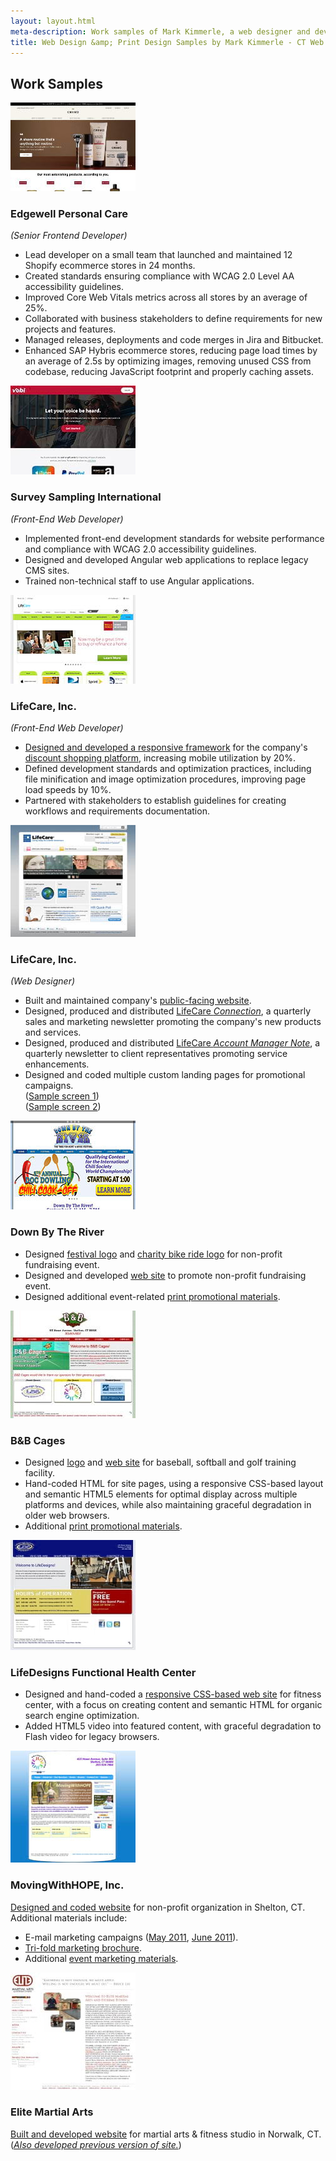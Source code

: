 ```yaml
---
layout: layout.html
meta-description: Work samples of Mark Kimmerle, a web designer and developer in Fairfield County, CT.
title: Web Design &amp; Print Design Samples by Mark Kimmerle - CT Web Design &amp; Development
---
```


<section class="content-container">
	<h1>Work Samples</h1>
	<div id="samplesepc" class="samplebox">
		<div class="samplepic">
			<img src="/art/cremohome.jpg" alt="">
		</div>
		<div class="sampletxt">
			<h3>Edgewell Personal Care</h3>
			<p>
				<em>(Senior Frontend Developer)</em>
			</p>
			<ul>
				<li>
					Lead developer on a small team that launched and maintained 12 Shopify ecommerce stores in 24 months.
				</li>
				<li>
					Created standards ensuring compliance with WCAG 2.0 Level AA accessibility guidelines.
				</li>
				<li>
					Improved Core Web Vitals metrics across all stores by an average of 25%.
				</li>
				<li>
					Collaborated with business stakeholders to define requirements for new projects and features.
				</li>
				<li>
					Managed releases, deployments and code merges in Jira and Bitbucket.
				</li>
				<li>
					Enhanced SAP Hybris ecommerce stores, reducing page load times by an average of 2.5s by optimizing images, removing unused CSS from codebase, reducing JavaScript footprint and properly caching assets.
				</li>
			</ul>
		</div>
	</div>
	<div id="samplessi" class="samplebox">
		<div class="samplepic">
			<img src="/art/vobihome.jpg" alt="">
		</div>
		<div class="sampletxt">
			<h3>Survey Sampling International</h3>
			<p>
				<em>(Front-End Web Developer)</em>
			</p>
			<ul>
				<li>
					Implemented front-end development standards for website performance and compliance with WCAG 2.0 accessibility guidelines.
				</li>
				<li>
					Designed and developed Angular web applications to replace legacy CMS sites.
				</li>
				<li>
					Trained non-technical staff to use Angular applications.
				</li>
			</ul>
		</div>
	</div>
	<div id="samplea" class="samplebox">
		<div class="samplepic">
			<img src="/art/lmscreen.jpg" alt="">
		</div>
		<div class="sampletxt">
			<h3>LifeCare, Inc.</h3>
			<p>
				<em>(Front-End Web Developer)</em>
			</p>
			<ul>
				<li>
					<a href="http://lm.markkimmerle.com/2014.html" target="_blank" rel="noopener">Designed and developed a responsive framework</a> for the company's 
					<a href="http://lm.markkimmerle.com/2015.html" target="_blank" rel="noopener">discount shopping platform</a>, 
					increasing mobile utilization by 20%.
				</li>
				<li>
					Defined development standards and optimization practices, including file minification and image optimization procedures, improving page load speeds by 10%.
				</li>
				<li>
					Partnered with stakeholders to establish guidelines for creating workflows and requirements documentation.
				</li>
			</ul>
		</div>
	</div>
	<!--<div id="sampleb" class="samplebox">
		<div class="samplepic">
			<img src="/art/voicesscreen.jpg" alt="">
		</div>
		<div class="sampletxt">
			<h3>Havas Worldwide</h3>
			<p>
				<em>(Front-End Web Developer)</em>
			</p>
			<ul>
				<li>
					Collaborated in Agile Design Lab to prototype and launch a social media aggregator tool.
				</li>
				<li>
					Contributed to cross-functional team building innovative client-facing solutions.
				</li>
			</ul>
		</div>
	</div>//-->
	<div id="sample1" class="samplebox">
		<div class="samplepic">
			<img src="/art/lcscreen.jpg" alt="">
		</div>
		<div class="sampletxt">
			<h3>LifeCare, Inc.</h3>
			<p>
				<em>(Web Designer)</em>
			</p>
			<ul>
				<li>
					Built and maintained company's <a href="lchome.html" target="_blank" rel="noopener">public-facing website</a>.
				</li>
				<li>
					Designed, produced and distributed <a href="connection.html" target="_blank" rel="noopener">LifeCare <em>Connection</em></a>, 
					a quarterly sales and marketing newsletter promoting the company's new products and services.
				</li>
				<li>
					Designed, produced and distributed <a href="http://www.lifecare.com/amnote/am_note_3q10.html" target="_blank" rel="noopener">LifeCare <em>Account Manager Note</em></a>, 
					a quarterly newsletter to client representatives promoting service enhancements.
				</li>
				<li>
					Designed and coded multiple custom landing pages for promotional campaigns.<br />
					(<a href="lcpg.html" target="_blank" rel="noopener">Sample screen 1</a>)<br />
					(<a href="lcpg2.html" target="_blank" rel="noopener">Sample screen 2</a>)
				</li>
			</ul>
		</div>
	</div>
	<div id="sample1a" class="samplebox">
		<div class="samplepic">
			<img src="/art/dbtrscreen.jpg" alt="">
		</div>
		<div class="sampletxt">
			<h3>Down By The River</h3>
			<ul>
				<li>
					Designed <a href="art/dbtr_logo_2014.jpg" target="_blank" rel="noopener">festival logo</a> and <a href="art/bfh_logo_2014.jpg" target="_blank" rel="noopener">charity bike ride logo</a> for non-profit fundraising event.
				</li>
				<li>
					Designed and developed <a href="http://dbtr.markkimmerle.com/" target="_blank" rel="noopener">web site</a> to promote non-profit fundraising event.
				</li>
				<li>
					Designed additional event-related <a href="dbtr_flyer_2014.pdf" target="_blank" rel="noopener">print promotional materials</a>.
				</li>
			</ul>
		</div>
	</div>
	<div id="sample2" class="samplebox">
		<div class="samplepic">
			<img src="/art/batcentralscreen.jpg" alt="">
		</div>
		<div class="sampletxt">
			<h3>B&amp;B Cages</h3>
			<ul>
				<li>
					Designed <a href="art/bandb_logo.jpg" target="_blank" rel="noopener">logo</a> and <a href="bandb.html" target="_blank" rel="noopener">web site</a> for baseball, softball and golf training facility.
				</li>
				<li>
					Hand-coded HTML for site pages, using a responsive CSS-based layout and semantic HTML5 elements for optimal display 
					across multiple platforms and devices, while also maintaining graceful degradation in older web browsers.
				</li>
				<li>
					Additional <a href="golf_flyer_031314.pdf" target="_blank" rel="noopener">print promotional materials</a>.
				</li>
			</ul>
		</div>
	</div>
	<div id="sample3" class="samplebox">
		<div class="samplepic">
			<img src="/art/ldsscreen.jpg" alt="">
		</div>
		<div class="sampletxt">
			<h3>LifeDesigns Functional Health Center</h3>
			<ul>
				<li>
					Designed and hand-coded a <a href="http://lds.markkimmerle.com/" target="_blank" rel="noopener">responsive CSS-based web site</a> 
					for fitness center, with a focus on creating content and semantic HTML for organic search engine optimization.
				</li>
				<li>
					Added HTML5 video into featured content, with graceful degradation to Flash video for legacy browsers.
				</li>
			</ul>
		</div>
	</div>
	<div id="sample4" class="samplebox">
		<div class="samplepic">
			<img src="/art/mwhscreen.jpg" alt="">
		</div>
		<div class="sampletxt">
			<h3>MovingWithHOPE, Inc.</h3>
			<p>
				<a href="mwh.html" target="_blank" rel="noopener">Designed and coded website</a> for 
				non-profit organization in Shelton, CT. Additional materials include:
			</p>
			<ul>
				<li>
					E-mail marketing campaigns (<a href="http://www.movingwithhope.org/email/mwh_mothersday_042911.html" target="_blank" rel="noopener">May 2011</a>, 
					<a href="http://www.movingwithhope.org/email/mwh_dadsandgrads_0611.html" target="_blank" rel="noopener">June 2011</a>).
				</li>
				<li>
					<a href="/mwh_brochure.pdf" target="_blank" rel="noopener">Tri-fold marketing brochure</a>.
				</li>
				<li>
					Additional <a href="art/MWH_0721_Event_Flyer.jpg" target="_blank" rel="noopener">event marketing materials</a>.
				</li>
			</ul>
		</div>
	</div>
	<div id="sample5" class="samplebox">
		<div class="samplepic">
			<img src="/art/elitescreen.jpg" alt="">
		</div>
		<div class="sampletxt">
			<h3>Elite Martial Arts</h3>
			<p>
				<a href="http://www.elitedojo.com/" target="_blank" rel="noopener">Built and developed website</a> for martial arts &amp; fitness studio in Norwalk, CT.<br />
				(<a href="http://dev.elitedojo.com/index.shtml" target="_blank" rel="noopener"><em>Also developed previous version of site.</em></a>)
			</p>
		</div>
	</div>
</section>

